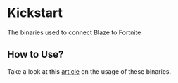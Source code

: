 # Kickstart
The binaries used to connect Blaze to Fortnite

## How to Use?
Take a look at this [article](https://github.com/Trail-Blaze/dynamite-core/wiki/How-to-Use-the-Supporting-Binaries) on the usage of these binaries.
